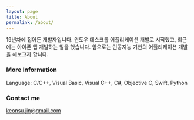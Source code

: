 ```yaml
---
layout: page
title: About
permalink: /about/
---
```


19년차에 접어든 개발자입니다.
윈도우 데스크톱 어플리케이션 개발로 시작했고,
최근에는 아이폰 앱 개발하는 일을 했습니다.
앞으로는 인공지능 기반의 어플리케이션 개발을 해보고자 합니다.

### More Information

Language: C/C++, Visual Basic, Visual C++, C#, Objective C, Swift, Python

### Contact me

[keonsu.jin@gmail.com](mailto:keonsu.jin@gmail.com)

